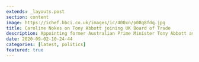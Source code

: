 ```yaml
---
extends: _layouts.post
section: content
image: https://ichef.bbci.co.uk/images/ic/400xn/p08q8fdq.jpg 
title: Caroline Nokes on Tony Abbott joining UK Board of Trade 
description: Appointing former Australian Prime Minister Tony Abbott as a UK trade representative would be awful says a Conservative MP. 
date: 2020-09-02-10-24-44 
categories: [latest, politics] 
featured: true 
--- 
```

